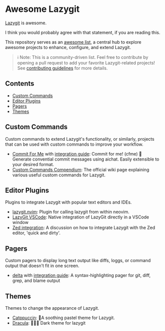 # Awesome Lazygit

[Lazygit](https://github.com/jesseduffield/lazygit) is awesome.

I think you would probably agree with that statement, if you are reading this.

This repository serves as an
[awesome list](https://github.com/sindresorhus/awesome), a central hub to
explore awesome projects to enhance, configure, and extend Lazygit.

> ℹ️ Note: This is a community-driven list. Feel free to contribute by opening a
> pull request to add your favorite Lazygit-related projects! See
> [contributing guidelines](CONTRIBUTING.md) for more details.

## Contents

- [Custom Commands](#custom-commands)
- [Editor Plugins](#editor-plugins)
- [Pagers](#pagers)
- [Themes](#themes)

## Custom Commands

Custom commands to extend Lazygit's functionality, or similarly, projects that
can be used with custom commands to improve your workflow.

- [Commit For Me](https://github.com/codevogel/commit-for-me/) with
  [integration guide](https://github.com/codevogel/commit-for-me/?tab=readme-ov-file#lazygit):
  Commit for me! (cfme) 🤖 Generate convential commit messages using aichat.
  Easily extensible to your desired format.
- [Custom Commands Compendium](https://github.com/jesseduffield/lazygit/wiki/Custom-Commands-Compendium):
  The official wiki page explaining various useful custom commands for Lazygit.

## Editor Plugins

Plugins to integrate Lazygit with popular text editors and IDEs.

- [lazygit.nvim](https://github.com/kdheepak/lazygit.nvim): Plugin for calling
  lazygit from within neovim.
- [LazyGit VSCode](https://github.com/tom-pollak/lazygit-vscode): Native
  integration of LazyGit directly in a VSCode window
- [Zed integration](https://github.com/zed-industries/zed/discussions/8485): A
  discussion on how to integrate Lazygit with the Zed editor, 'quick and dirty'.

## Pagers

Custom pagers to display long text output like diffs, loggs, or command output
that doesn't fit in one screen.

- [delta](https://github.com/dandavison/delta) with
  [integration guide](https://www.lorenzobettini.it/2025/06/better-diffs-in-lazygit-with-delta/):
  A syntax-highlighting pager for git, diff, grep, and blame output

## Themes

Themes to change the appearance of Lazygit.

- [Catppuccin](https://github.com/catppuccin/lazygit): 🍴A soothing pastel theme
  for Lazygit.
- [Dracula](https://github.com/dracula/lazygit): 🧛🏻‍♂️ Dark theme for lazygit
